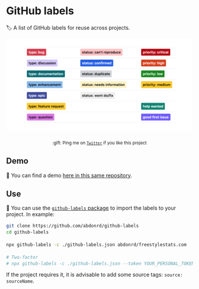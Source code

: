 # GitHub labels

:label: A list of GitHub labels for reuse across projects.

<div align="center">
  <p>
    <img src="github-labels.png" alt="labels">
  </p>
  <p>
    <sub>:gift: Ping me on <a href="https://twitter.com/abdonrd"><code>Twitter</code></a> if you like this project</sub>
  </p>
</div>

## Demo
:eyes: You can find a demo [here in this same repository](https://github.com/abdonrd/github-labels/labels).

## Use
:rocket: You can use the [`github-labels` package](https://www.npmjs.com/package/github-labels)
to import the labels to your project. In example:

```sh
git clone https://github.com/abdonrd/github-labels
cd github-labels

npx github-labels -c ./github-labels.json abdonrd/freestylestats.com

# Two-factor
# npx github-labels -c ./github-labels.json --token YOUR_PERSONAL_TOKEN abdonrd/freestylestats.com
```

If the project requires it, it is advisable to add some source tags:
`source: sourceName`.
